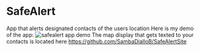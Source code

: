 # SafeAlert
App that alerts designated contacts of the users location
Here is my demo of the app: ![safealert app demo](https://i.imgur.com/P1CLVCF.gif)
The map display that gets texted to your contacts is located here https://github.com/SambaDialloB/SafeAlertSite
